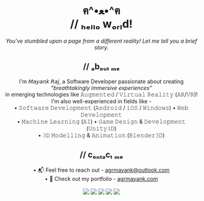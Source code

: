 <h1 align="center">ฅ^•ﻌ•^ฅ<br>// ₕₑₗₗₒ wₒᵣₗd!</h1>

<!--
**AgrMayank/AgrMayank** is a ✨ _special_ ✨ repository because its `README.md` (this file) appears on your GitHub profile.

Here are some ideas to get you started:

- 🔭 I’m currently working on ...
- 🌱 I’m currently learning ...
- 👯 I’m looking to collaborate on ...
- 🤔 I’m looking for help with ...
- 💬 Ask me about ...
- 📫 How to reach me: ...
- 😄 Pronouns: ...
- ⚡ Fun fact: ...
-->

<p align="center"><i>You've stumbled upon a page from a different reality! Let me tell you a brief story.</i></p>

<h2 align="center">// ₐbₒᵤₜ ₘₑ</h2>

<p align="center">
 I'm 𝘔𝘢𝘺𝘢𝘯𝘬 𝘙𝘢𝘫, a Software Developer passionate about creating<br><i>"breathtakingly immersive experiences"</i><br>in emerging technologies like 𝙰𝚞𝚐𝚖𝚎𝚗𝚝𝚎𝚍 / 𝚅𝚒𝚛𝚝𝚞𝚊𝚕 𝚁𝚎𝚊𝚕𝚒𝚝𝚢 (𝙰𝚁/𝚅𝚁)!<br>
I'm also well-experienced in fields like - <br>
• 𝚂𝚘𝚏𝚝𝚠𝚊𝚛𝚎 𝙳𝚎𝚟𝚎𝚕𝚘𝚙𝚖𝚎𝚗𝚝 (𝙰𝚗𝚍𝚛𝚘𝚒𝚍 / 𝚒𝙾𝚂 / 𝚆𝚒𝚗𝚍𝚘𝚠𝚜)    • 𝚆𝚎𝚋 𝙳𝚎𝚟𝚎𝚕𝚘𝚙𝚖𝚎𝚗𝚝<br>
• 𝙼𝚊𝚌𝚑𝚒𝚗𝚎 𝙻𝚎𝚊𝚛𝚗𝚒𝚗𝚐 (𝙰𝙸)    • 𝙶𝚊𝚖𝚎 𝙳𝚎𝚜𝚒𝚐𝚗 & 𝙳𝚎𝚟𝚎𝚕𝚘𝚙𝚖𝚎𝚗𝚝 (𝚄𝚗𝚒𝚝𝚢𝟹𝙳)<br>
• 𝟹𝙳 𝙼𝚘𝚍𝚎𝚕𝚕𝚒𝚗𝚐 & 𝙰𝚗𝚒𝚖𝚊𝚝𝚒𝚘𝚗 (𝙱𝚕𝚎𝚗𝚍𝚎𝚛𝟹𝙳)<br></p>

<h2 align="center">// cₒₙₜₐcₜ ₘₑ</h2>

<p align="center">
• 📬 Feel free to reach out - <a href="mailto:agrmayank@outlook.com">agrmayank@outlook.com</a><br>
• 🎨 Check out my portfolio - <a href="https://agrmayank.com/" target="_blank">agrmayank.com</a><br>
<br>
<a href="https://medium.com/@AgrMayank" target="_blank"><img src="https://img.shields.io/badge/medium-%2312100E.svg?&style=for-the-badge&logo=medium&logoColor=white" /></a> <a href="https://twitter.com/myid_mayank" target="_blank"><img src="https://img.shields.io/badge/twitter-%231DA1F2.svg?&style=for-the-badge&logo=twitter&logoColor=white" /></a> <a href="https://www.linkedin.com/in/AgrMayank/" target="_blank"><img src="https://img.shields.io/badge/linkedin-%230077B5.svg?&style=for-the-badge&logo=linkedin&logoColor=white" /></a> <a href="https://www.facebook.com/myid.mayank" target="_blank"><img src = "https://img.shields.io/badge/facebook-%231877F2.svg?&style=for-the-badge&logo=facebook&logoColor=white"></a> <a href="https://www.instagram.com/myid.mayank/" target="_blank"><img src = "https://img.shields.io/badge/instagram-%23E4405F.svg?&style=for-the-badge&logo=instagram&logoColor=white"></a>
<br>
</p>
